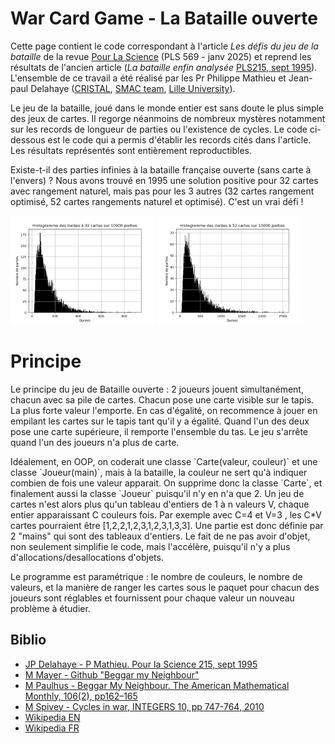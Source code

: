 # War Card Game - La Bataille ouverte

Cette page contient le code correspondant à l'article *Les défis du jeu de la bataille* de la revue [Pour La Science](https://www.pourlascience.fr/) (PLS 569 - janv 2025) et reprend les résultats de l'ancien article (*La bataille enfin analysée* [PLS215, sept 1995](https://www.cristal.univ-lille.fr/~jdelahay/pls/1995/030.pdf)).
L'ensemble de ce travail a été réalisé par les Pr Philippe Mathieu et Jean-paul Delahaye ([CRISTAL](http://www.cristal.univ-lille.fr), [SMAC team](https://www.cristal.univ-lille.fr/?rubrique27&eid=17), [Lille University](http://www.univ-lille.fr)).
<p></p>
Le jeu de la bataille, joué dans le monde entier est sans doute le plus simple des jeux de cartes. Il regorge néanmoins de nombreux mystères notamment sur les records de longueur de parties ou l'existence de cycles.
Le code ci-dessous est le code qui a permis d'établir les records cités dans l'article. Les résultats représentés sont entièrement reproductibles.
<p></p>
Existe-t-il des parties infinies à la bataille française ouverte (sans carte à l'envers) ? Nous avons trouvé en 1995 une solution positive pour 32 cartes avec rangement naturel, mais pas pour les 3 autres (32 cartes rangement optimisé, 52 cartes rangements naturel et optimisé).
C'est un vrai défi ! 

<img src="img/histo_naturelle_32cartes_10000parties.png" alt= "histo durees 32 cartes" width="46%"/> <img src="img/histo_naturelle_52cartes_10000parties.png" alt= "histo durees 52 cartes" width="46%"/>

# Principe
Le principe du jeu de Bataille ouverte : 2 joueurs jouent simultanément, chacun avec sa pile de cartes. Chacun pose une carte visible sur le tapis. La plus forte valeur l'emporte. En cas d'égalité, on recommence à jouer en empilant les cartes sur le tapis tant qu'il y a égalité. Quand l'un des deux pose une carte supérieure, il remporte l'ensemble du tas. Le jeu s'arrête quand l'un des joueurs n'a plus de carte.
<p></p>
Idéalement, en OOP, on coderait une classe `Carte(valeur, couleur)` et une classe `Joueur(main)`, mais à la bataille, la couleur ne sert qu'à indiquer combien de fois une valeur apparait. On supprime donc la classe `Carte`, et finalement aussi la classe `Joueur` puisqu'il n'y en n'a que 2. Un jeu de cartes n'est alors plus qu'un tableau d'entiers de 1 à n valeurs V, chaque entier apparaissant C couleurs fois. Par exemple avec C=4 et V=3 , les C*V cartes pourraient être [1,2,2,1,2,3,1,2,3,1,3,3]. Une partie est donc définie par 2 "mains" qui sont des tableaux d'entiers.
Le fait de ne pas avoir d'objet, non seulement simplifie le code, mais l'accélère, puisqu'il n'y a  plus d'allocations/desallocations d'objets.
<p></p>
Le programme est paramétrique : le nombre de couleurs, le nombre de valeurs, et la manière de ranger les cartes sous le paquet pour chacun des joueurs sont réglables et fournissent pour chaque valeur un nouveau problème à étudier.

## Biblio
- [JP Delahaye - P Mathieu. Pour la Science 215, sept 1995](https://www.cristal.univ-lille.fr/~jdelahay/pls/1995/030.pdf)
- [M Mayer - Github "Beggar my Neighbour"](https://github.com/matthewmayer/beggarmypython)
- [M Paulhus - Beggar My Neighbour. The American Mathematical Monthly, 106(2), pp162–165](https://www.tandfonline.com/doi/abs/10.1080/00029890.1999.12005024)
- [M Spivey - Cycles in war, INTEGERS 10, pp 747-764, 2010](https://www.emis.de/journals/INTEGERS/papers/kg2/kg2.pdf)
- [Wikipedia EN](https://en.wikipedia.org/wiki/War_(card_game))
- [Wikipedia FR](https://fr.wikipedia.org/wiki/Bataille_(jeu))
